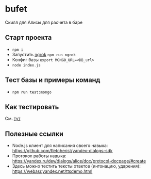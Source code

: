 # bufet
Скилл для Алисы для расчета в баре

## Старт проекта

* `npm i`
* Запустить [ngrok](https://github.com/alice-skills/bufet/wiki/%D0%91%D1%8B%D1%81%D1%82%D1%80%D1%8B%D0%B9-%D1%81%D1%82%D0%B0%D1%80%D1%82-%D1%80%D0%B0%D0%B7%D1%80%D0%B0%D0%B1%D0%BE%D1%82%D0%BA%D0%B8-%D0%BD%D0%BE%D0%B2%D0%BE%D0%B3%D0%BE-%D0%BF%D1%80%D0%BE%D0%B5%D0%BA%D1%82%D0%B0-%D0%B4%D0%BB%D1%8F-%D0%BD%D0%B0%D0%B2%D1%8B%D0%BA%D0%B0-%D0%90%D0%BB%D0%B8%D1%81%D1%8B#%D0%94%D0%BB%D1%8F-%D0%BB%D0%BE%D0%BA%D0%B0%D0%BB%D1%8C%D0%BD%D0%BE%D0%B9-%D1%80%D0%B0%D0%B7%D1%80%D0%B0%D0%B1%D0%BE%D1%82%D0%BA%D0%B8-%D0%BF%D0%BE%D1%81%D1%82%D0%B0%D0%B2%D0%B8%D1%82%D1%8C-ngrok) `npm run ngrok`
* Конфиг базы `export MONGO_URL=<DB_url>`
* `node index.js`

## Тест базы и примеры команд
* `npm run test:mongo`

## Как тестировать

См. [тут](https://github.com/alice-skills/bufet/wiki/%D0%91%D1%8B%D1%81%D1%82%D1%80%D1%8B%D0%B9-%D1%81%D1%82%D0%B0%D1%80%D1%82-%D1%80%D0%B0%D0%B7%D1%80%D0%B0%D0%B1%D0%BE%D1%82%D0%BA%D0%B8-%D0%BD%D0%BE%D0%B2%D0%BE%D0%B3%D0%BE-%D0%BF%D1%80%D0%BE%D0%B5%D0%BA%D1%82%D0%B0-%D0%B4%D0%BB%D1%8F-%D0%BD%D0%B0%D0%B2%D1%8B%D0%BA%D0%B0-%D0%90%D0%BB%D0%B8%D1%81%D1%8B#%D0%94%D0%BB%D1%8F-%D0%BB%D0%BE%D0%BA%D0%B0%D0%BB%D1%8C%D0%BD%D0%BE%D0%B9-%D1%80%D0%B0%D0%B7%D1%80%D0%B0%D0%B1%D0%BE%D1%82%D0%BA%D0%B8-%D0%BF%D0%BE%D1%81%D1%82%D0%B0%D0%B2%D0%B8%D1%82%D1%8C-ngrok)

## Полезные ссылки

* Node.js клиент для написания своего навыка: https://github.com/fletcherist/yandex-dialogs-sdk
* Протокол работы навыка: https://yandex.ru/dev/dialogs/alice/doc/protocol-docpage/#create
* Здесь можно тестить тексты ответов (интонацию, ударения): https://webasr.yandex.net/ttsdemo.html
